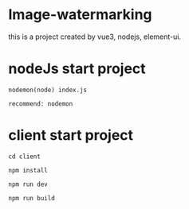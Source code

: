 # Image-watermarking
this is a project created by vue3, nodejs, element-ui. 



# nodeJs start project

```
nodemon(node) index.js

recommend: nodemon
```

# client start project

```
cd client

npm install 

npm run dev

npm run build
```

